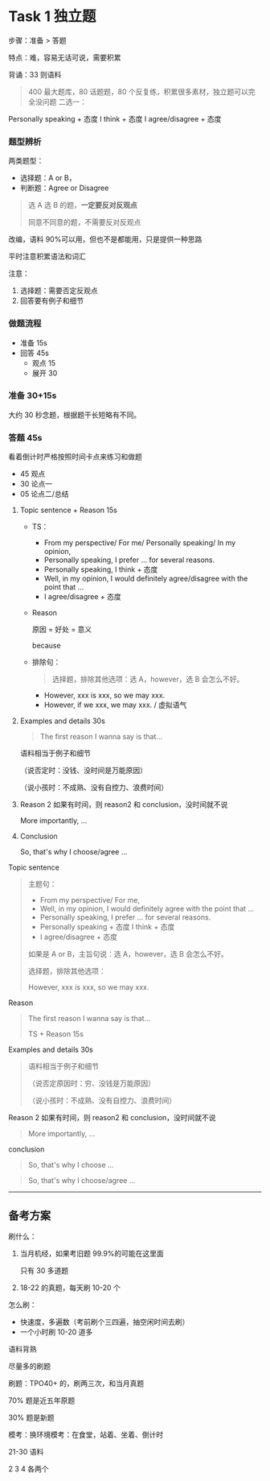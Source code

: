 # Task 1 独立题

步骤：准备 > 答题

特点：难，容易无话可说，需要积累

背诵：33 则语料

> 400 最大题库，80 话题题，80 个反复练，积累很多素材，独立题可以完全没问题
> 二选一：

Personally speaking + 态度 I think + 态度
I agree/disagree + 态度

### 题型辨析

两类题型：

- 选择题：A or B，
- 判断题：Agree or Disagree

> 选 A 选 B 的题，**一定要反对反观点**
>
> 同意不同意的题，不需要反对反观点

改编，语料 90%可以用，但也不是都能用，只是提供一种思路

平时注意积累语法和词汇

注意：

1. 选择题：需要否定反观点
2. 回答要有例子和细节

### 做题流程

- 准备 15s
- 回答 45s
  - 观点 15
  - 展开 30

### 准备 30+15s

大约 30 秒念题，根据题干长短略有不同。

### 答题 45s

看着倒计时严格按照时间卡点来练习和做题

- 45 观点
- 30 论点一
- 05 论点二/总结

1. Topic sentence + Reason 15s

   - TS：

     - From my perspective/ For me/ Personally speaking/ In my opinion,
     - Personally speaking, I prefer ... for several reasons.
     - Personally speaking, I think + 态度
     - Well, in my opinion, I would definitely agree/disagree with the point that ...
     - I agree/disagree + 态度

   - Reason

     原因 = 好处 = 意义

     because

   - 排除句：

     > 选择题，排除其他选项：选 A，however，选 B 会怎么不好。

     - However, xxx is xxx, so we may xxx.
     - However, if we xxx, we may xxx. / 虚拟语气

2. Examples and details 30s

   > The first reason I wanna say is that…

   语料相当于例子和细节

   （说否定时：没钱、没时间是万能原因）

   （说小孩时：不成熟、没有自控力、浪费时间）

3. Reason 2 如果有时间，则 reason2 和 conclusion，没时间就不说

   More importantly, ...

4. Conclusion

   So, that's why I choose/agree ...

Topic sentence

> 主题句：
>
> - From my perspective/ For me,
> - Well, in my opinion, I would definitely agree with the point that ...
> - Personally speaking, I prefer ... for several reasons.
> - Personally speaking + 态度 I think + 态度
> - I agree/disagree + 态度
>
> 如果是 A or B，主旨句说：选 A，however，选 B 会怎么不好。
>
> 选择题，排除其他选项：
>
> However, xxx is xxx, so we may xxx.

Reason

> The first reason I wanna say is that…
>
> TS + Reason 15s

Examples and details 30s

> 语料相当于例子和细节
>
> （说否定原因时：穷、没钱是万能原因）
>
> （说小孩时：不成熟、没有自控力、浪费时间）

Reason 2 如果有时间，则 reason2 和 conclusion，没时间就不说

> More importantly, ...

conclusion

> So, that's why I choose ...

> So, that's why I choose/agree ...

---

## 备考方案

刷什么：

1. 当月机经，如果考旧题 99.9%的可能在这里面

   只有 30 多道题

2. 18-22 的真题，每天刷 10-20 个

怎么刷：

- 快速度，多遍数（考前刷个三四遍，抽空闲时间去刷）
- 一个小时刷 10-20 道多

语料背熟

尽量多的刷题

刷题：TPO40+ 的，刷两三次，和当月真题

70% 题是近五年原题

30% 题是新题

模考：换环境模考：在食堂，站着、坐着、倒计时

21-30 语料

2 3 4 各两个

